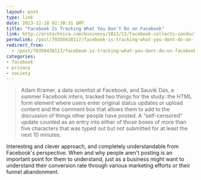 ```yaml
---
layout: post
type: link
date: 2013-12-18 02:30:31 GMT
title: "Facebook Is Tracking What You Don't Do on Facebook"
link: http://arstechnica.com/business/2013/12/facebook-collects-conducts-research-on-status-updates-you-never-post/
permalink: /post/70350438117/facebook-is-tracking-what-you-dont-do-on-facebook
redirect_from: 
  - /post/70350438117/facebook-is-tracking-what-you-dont-do-on-facebook
categories:
- facebook
- privacy
- society
---
```

<blockquote>Adam Kramer, a data scientist at Facebook, and Sauvik Das, a summer Facebook intern, tracked two things for the study: the HTML form element where users enter original status updates or upload content and the comment box that allows them to add to the discussion of things other people have posted. A &ldquo;self-censored&rdquo; update counted as an entry into either of those boxes of more than five characters that was typed out but not submitted for at least the next 10 minutes.</blockquote>
<p>Interesting and clever approach, and completely understandable from Facebook's perspective. When and why people aren't posting is an important point for them to understand, just as a business might want to understand their conversion rate through various marketing efforts or their funnel abandonment.</p>